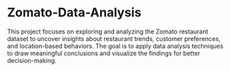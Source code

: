 # Zomato-Data-Analysis
This project focuses on exploring and analyzing the Zomato restaurant dataset to uncover insights about restaurant trends, customer preferences, and location-based behaviors. The goal is to apply data analysis techniques to draw meaningful conclusions and visualize the findings for better decision-making.
